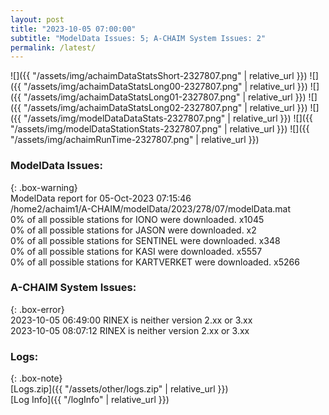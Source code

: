 ```yaml
---
layout: post
title: "2023-10-05 07:00:00"
subtitle: "ModelData Issues: 5; A-CHAIM System Issues: 2"
permalink: /latest/
---
```


![]({{ "/assets/img/achaimDataStatsShort-2327807.png" | relative_url }})
![]({{ "/assets/img/achaimDataStatsLong00-2327807.png" | relative_url }})
![]({{ "/assets/img/achaimDataStatsLong01-2327807.png" | relative_url }})
![]({{ "/assets/img/achaimDataStatsLong02-2327807.png" | relative_url }})
![]({{ "/assets/img/modelDataDataStats-2327807.png" | relative_url }})
![]({{ "/assets/img/modelDataStationStats-2327807.png" | relative_url }})
![]({{ "/assets/img/achaimRunTime-2327807.png" | relative_url }})


### ModelData Issues:  
  
{: .box-warning}  
 ModelData report for 05-Oct-2023 07:15:46   
 /home2/achaim1/A-CHAIM/modelData/2023/278/07/modelData.mat   
 0% of all possible stations for IONO were downloaded. x1045   
 0% of all possible stations for JASON were downloaded. x2   
 0% of all possible stations for SENTINEL were downloaded. x348   
 0% of all possible stations for KASI were downloaded. x5557   
 0% of all possible stations for KARTVERKET were downloaded. x5266   
  
### A-CHAIM System Issues:  
  
{: .box-error}  
2023-10-05 06:49:00 RINEX is neither version 2.xx or 3.xx  
2023-10-05 08:07:12 RINEX is neither version 2.xx or 3.xx  

### Logs:  
  
{: .box-note}  
[Logs.zip]({{ "/assets/other/logs.zip" | relative_url }})  
[Log Info]({{ "/logInfo" | relative_url }})  
